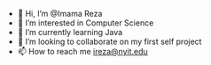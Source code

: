 - 👋 Hi, I’m @Imama Reza
- 👀 I’m interested in Computer Science
- 🌱 I’m currently learning Java
- 💞️ I’m looking to collaborate on my first self project
- 📫 How to reach me ireza@nyit.edu

<!---
1m4m4-R3z4/1m4m4-R3z4 is a ✨ special ✨ repository because its `README.md` (this file) appears on your GitHub profile.
You can click the Preview link to take a look at your changes.
--->
